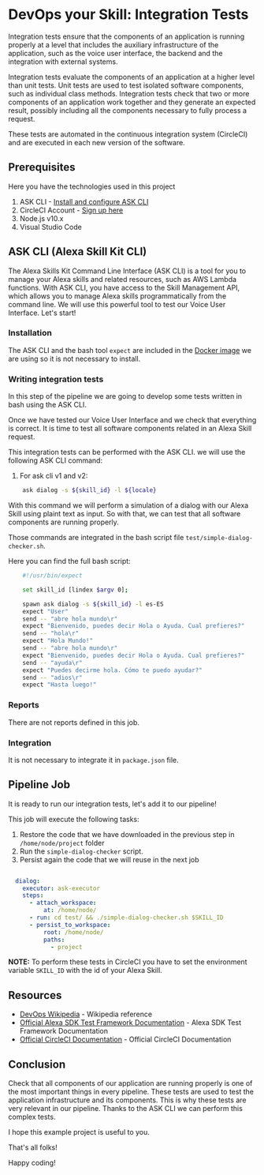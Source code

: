 # DevOps your Skill: Integration Tests

Integration tests ensure that the components of an application is running properly at a level that includes the auxiliary infrastructure of the application, such as the voice user interface, the backend and the integration with external systems.

Integration tests evaluate the components of an application at a higher level than unit tests. 
Unit tests are used to test isolated software components, such as individual class methods. 
Integration tests check that two or more components of an application work together and they generate an expected result, possibly including all the components necessary to fully process a request.

These tests are automated in the continuous integration system (CircleCI) and are executed in each new version of the software.

## Prerequisites

Here you have the technologies used in this project
1. ASK CLI - [Install and configure ASK CLI](https://developer.amazon.com/es-ES/docs/alexa/smapi/quick-start-alexa-skills-kit-command-line-interface.html)
2. CircleCI Account - [Sign up here](https://circleci.com/)
3. Node.js v10.x
4. Visual Studio Code

## ASK CLI (Alexa Skill Kit CLI)

The Alexa Skills Kit Command Line Interface (ASK CLI) is a tool for you to manage your Alexa skills and related resources, such as AWS Lambda functions.
With ASK CLI, you have access to the Skill Management API, which allows you to manage Alexa skills programmatically from the command line.
We will use this powerful tool to test our Voice User Interface. Let's start!

### Installation

The ASK CLI and the bash tool `expect` are included in the [Docker image](https://hub.docker.com/repository/docker/xavidop/alexa-ask-aws-cli) we are using so it is not necessary to install.

### Writing integration tests

In this step of the pipeline we are going to develop some tests written in bash using the ASK CLI.

Once we have tested our Voice User Interface and we check that everything is correct. It is time to test all software components related in an Alexa Skill request.

This integration tests can be performed with the ASK CLI. we will use the following ASK CLI command:

1. For ask cli v1 and v2:
```bash
    ask dialog -s ${skill_id} -l ${locale}
```

With this command we will perform a simulation of a dialog with our Alexa Skill using plaint text as input. So with that, we can test that all software components are running properly.

Those commands are integrated in the bash script file `test/simple-dialog-checker.sh`.

Here you can find the full bash script:

```bash
    #!/usr/bin/expect

    set skill_id [lindex $argv 0];

    spawn ask dialog -s ${skill_id} -l es-ES
    expect "User"
    send -- "abre hola mundo\r"
    expect "Bienvenido, puedes decir Hola o Ayuda. Cual prefieres?"
    send -- "hola\r"
    expect "Hola Mundo!"
    send -- "abre hola mundo\r"
    expect "Bienvenido, puedes decir Hola o Ayuda. Cual prefieres?"
    send -- "ayuda\r"
    expect "Puedes decirme hola. Cómo te puedo ayudar?"
    send -- "adios\r"
    expect "Hasta luego!"

```

### Reports

There are not reports defined in this job.

### Integration

It is not necessary to integrate it in `package.json` file.

## Pipeline Job

It is ready to run our integration tests, let's add it to our pipeline!

This job will execute the following tasks:
1. Restore the code that we have downloaded in the previous step in `/home/node/project` folder
2. Run the `simple-dialog-checker` script.
3. Persist again the code that we will reuse in the next job

```yaml

  dialog:
    executor: ask-executor
    steps:
      - attach_workspace:
          at: /home/node/
      - run: cd test/ && ./simple-dialog-checker.sh $SKILL_ID
      - persist_to_workspace:
          root: /home/node/
          paths:
            - project

```

**NOTE:** To perform these tests in CircleCI you have to set the environment variable `SKILL_ID` with the id of your Alexa Skill.


## Resources
* [DevOps Wikipedia](https://en.wikipedia.org/wiki/DevOps) - Wikipedia reference
* [Official Alexa SDK Test Framework Documentation](https://github.com/taimos/ask-sdk-test) - Alexa SDK Test Framework Documentation
* [Official CircleCI Documentation](https://circleci.com/docs/) - Official CircleCI Documentation

## Conclusion 

Check that all components of our application are running properly is one of the most important things in every pipeline. 
These tests are used to test the application infrastructure and its components. This is why these tests are very relevant in our pipeline.
Thanks to the ASK CLI we can perform this complex tests.

I hope this example project is useful to you.

That's all folks!

Happy coding!
